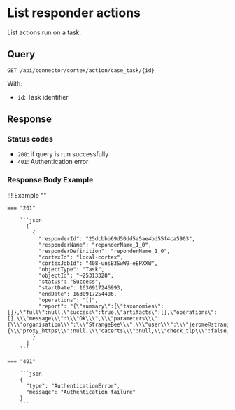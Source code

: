 # List responder actions

List actions run on a task.

## Query

```plain
GET /api/connector/cortex/action/case_task/{id}
```

With:

- `id`: Task identifier

##  Response 

### Status codes

- `200`: if query is run successfully
- `401`: Authentication error

### Response Body Example

!!! Example ""

    === "201" 

        ```json
          [
            {
              "responderId": "25dcbbb69d50dd5a5ae4bd55f4ca5903",
              "responderName": "reponderName_1_0",
              "responderDefinition": "reponderName_1_0",
              "cortexId": "local-cortex",
              "cortexJobId": "408-unsB3SwW9-eEPXXW",
              "objectType": "Task",
              "objectId": "~25313328",
              "status": "Success",
              "startDate": 1630917246993,
              "endDate": 1630917254406,
              "operations": "[]",
              "report": "{\"summary\":{\"taxonomies\":[]},\"full\":null,\"success\":true,\"artifacts\":[],\"operations\":[],\\\"message\\\":\\\"Ok\\\",\\\"parameters\\\":{\\\"organisation\\\":\\\"StrangeBee\\\",\\\"user\\\":\\\"jerome@strangebee.com\\\"},\\\"config\\\":{\\\"proxy_https\\\":null,\\\"cacerts\\\":null,\\\"check_tlp\\\":false,\\\"max_tlp\\\":2,\\\"check_pap\\\":false,\\\"max_pap\\\":2,\\\"jobTimeout\\\":30,\\\"proxy_http\\\":null}}\"}"
            }
          ]
        ```

    === "401" 

        ```json
        {
          "type": "AuthenticationError",
          "message": "Authentication failure"
        }
        ```
